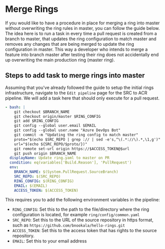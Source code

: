 # Merge Rings

If you would like to have a procedure in place for merging a ring into master without overwriting the ring rules in master, you can follow the guide below. The idea here is to run a task in every time a pull request is created from a branch to master, that updates the ring configuration to match master and removes any changes that are being merged to update the ring configuration in master. This way a developer who intends to merge a feature into branch master after testing their ring does not accidentally end up overwriting the main production ring (master ring).

## Steps to add task to merge rings into master

Assuming that you've already followed the guide to setup the initial rings infrastructure, navigate to the `Edit pipeline` page for the SRC to ACR pipeline. We will add a task here that should only execute for a pull request. 

```yaml
- bash: |
    git checkout $BRANCH_NAME
    git checkout origin/master $RING_CONFIG
    git add $RING_CONFIG
    git config --global user.email $EMAIL
    git config --global user.name "Azure DevOps Bot"
    git commit -m "Updating the ring config to match master"
    proto="$(echo $SRC_REPO | grep :// | sed -e's,^\(.*://\).*,\1,g')"
    url="$(echo ${SRC_REPO/$proto/})"
    git remote set-url origin https://$ACCESS_TOKEN@$url
    git push origin $BRANCH_NAME
  displayName: Update ring.yaml to master on PR
  condition: eq(variables['Build.Reason'], 'PullRequest')
  env:
    BRANCH_NAME: $(System.PullRequest.SourceBranch)
    SRC_REPO: $(SRC_REPO)
    RING_CONFIG: $(RING_CONFIG)
    EMAIL: $(EMAIL)
    ACCESS_TOKEN: $(ACCESS_TOKEN)
```

This requires you to add the following environment variables in the pipeline:
- `RING_CONFIG`: Set this to the path to the file/directory where the ring configuration is located, for example `ring/config/common.yaml`
- `SRC_REPO`: Set this to the URL of the source repository in https format, such as `https://github.com/bnookala/hello-rings.git` 
- `ACCESS_TOKEN`: Set this to the access token that has rights to the source repository. 
- `EMAIL`: Set this to your email address

